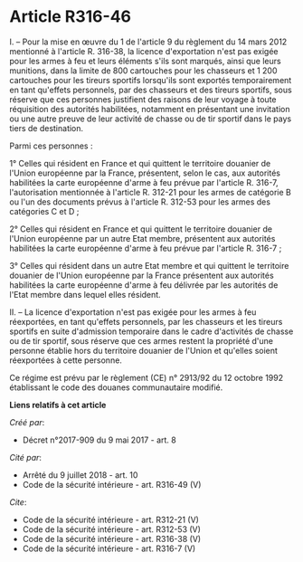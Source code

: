 # Article R316-46

I. – Pour la mise en œuvre du 1 de l'article 9 du règlement du 14 mars 2012 mentionné à l'article R. 316-38, la licence
d'exportation n'est pas exigée pour les armes à feu et leurs éléments s'ils sont marqués, ainsi que leurs munitions, dans la
limite de 800 cartouches pour les chasseurs et 1 200 cartouches pour les tireurs sportifs lorsqu'ils sont exportés
temporairement en tant qu'effets personnels, par des chasseurs et des tireurs sportifs, sous réserve que ces personnes
justifient des raisons de leur voyage à toute réquisition des autorités habilitées, notamment en présentant une invitation ou
une autre preuve de leur activité de chasse ou de tir sportif dans le pays tiers de destination. 

Parmi ces personnes : 

1° Celles qui résident en France et qui quittent le territoire douanier de l'Union européenne par la France, présentent,
selon le cas, aux autorités habilitées la carte européenne d'arme à feu prévue par l'article R. 316-7, l'autorisation
mentionnée à l'article R. 312-21 pour les armes de catégorie B ou l'un des documents prévus à l'article R. 312-53 pour les
armes des catégories C et D ; 

2° Celles qui résident en France et qui quittent le territoire douanier de l'Union européenne par un autre Etat membre,
présentent aux autorités habilitées la carte européenne d'arme à feu prévue par l'article R. 316-7 ; 

3° Celles qui résident dans un autre Etat membre et qui quittent le territoire douanier de l'Union européenne par la France
présentent aux autorités habilitées la carte européenne d'arme à feu délivrée par les autorités de l'Etat membre dans lequel
elles résident. 

II. – La licence d'exportation n'est pas exigée pour les armes à feu réexportées, en tant qu'effets personnels, par les
chasseurs et les tireurs sportifs en suite d'admission temporaire dans le cadre d'activités de chasse ou de tir sportif, sous
réserve que ces armes restent la propriété d'une personne établie hors du territoire douanier de l'Union et qu'elles soient
réexportées à cette personne. 

Ce régime est prévu par le règlement (CE) n° 2913/92 du 12 octobre 1992 établissant le code des douanes communautaire
modifié.

**Liens relatifs à cet article**

_Créé par_:

  - Décret n°2017-909 du 9 mai 2017 - art. 8

_Cité par_:

  - Arrêté du 9 juillet 2018 - art. 10
  - Code de la sécurité intérieure - art. R316-49 (V)

_Cite_:

  - Code de la sécurité intérieure - art. R312-21 (V)
  - Code de la sécurité intérieure - art. R312-53 (V)
  - Code de la sécurité intérieure - art. R316-38 (V)
  - Code de la sécurité intérieure - art. R316-7 (V)
